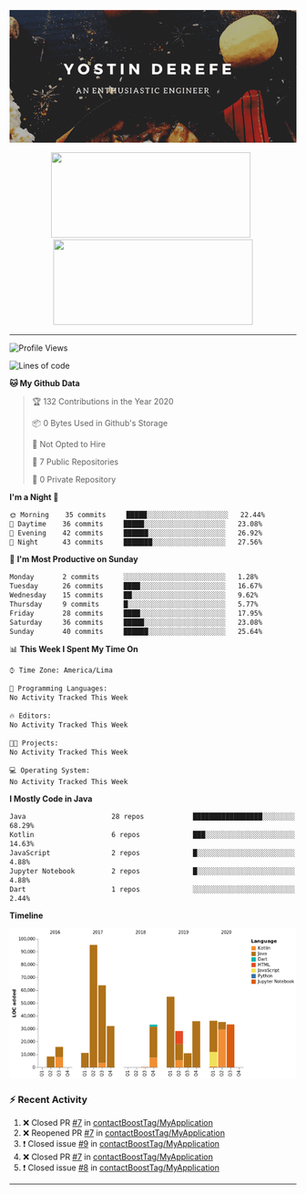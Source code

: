 <!-- https://www.canva.com/folder/all-designs -->
<p align='center'><img src="https://raw.githubusercontent.com/contactBoostTag/contactBoostTag/master/An%20enthusiastic%20engineer.png" alt="banner" /></p>
<p align='center'>
  <a href="#"><img src="https://github-readme-stats.vercel.app/api?username=contactBoostTag&show_icons=true&count_private=true&theme=dark" width="350" height="150"></a>&nbsp;&nbsp;
  <a href="#"><img src="https://github-readme-stats.vercel.app/api/top-langs/?username=contactBoostTag&layout=compact&theme=dark" width="350" height="150"></a>
  
</p>

---
<!--START_SECTION:waka-->
![Profile Views](http://img.shields.io/badge/Profile%20Views-12-blue)

![Lines of code](https://img.shields.io/badge/From%20Hello%20World%20I%27ve%20Written-88592%20lines%20of%20code-blue)

**🐱 My Github Data** 

> 🏆 132 Contributions in the Year 2020
 > 
> 📦 0 Bytes Used in Github's Storage 
 > 
> 🚫 Not Opted to Hire
 > 
> 📜 7 Public Repositories
 > 
> 🔑 0 Private Repository 
 > 
**I'm a Night 🦉** 

```text
🌞 Morning    35 commits     █████░░░░░░░░░░░░░░░░░░░░   22.44% 
🌆 Daytime    36 commits     █████░░░░░░░░░░░░░░░░░░░░   23.08% 
🌃 Evening    42 commits     ██████░░░░░░░░░░░░░░░░░░░   26.92% 
🌙 Night      43 commits     ███████░░░░░░░░░░░░░░░░░░   27.56%

```
📅 **I'm Most Productive on Sunday** 

```text
Monday       2 commits      ░░░░░░░░░░░░░░░░░░░░░░░░░   1.28% 
Tuesday      26 commits     ████░░░░░░░░░░░░░░░░░░░░░   16.67% 
Wednesday    15 commits     ██░░░░░░░░░░░░░░░░░░░░░░░   9.62% 
Thursday     9 commits      █░░░░░░░░░░░░░░░░░░░░░░░░   5.77% 
Friday       28 commits     ████░░░░░░░░░░░░░░░░░░░░░   17.95% 
Saturday     36 commits     █████░░░░░░░░░░░░░░░░░░░░   23.08% 
Sunday       40 commits     ██████░░░░░░░░░░░░░░░░░░░   25.64%

```


📊 **This Week I Spent My Time On** 

```text
⌚︎ Time Zone: America/Lima

💬 Programming Languages: 
No Activity Tracked This Week

🔥 Editors: 
No Activity Tracked This Week

🐱‍💻 Projects: 
No Activity Tracked This Week

💻 Operating System: 
No Activity Tracked This Week

```

**I Mostly Code in Java** 

```text
Java                     28 repos            █████████████████░░░░░░░░   68.29% 
Kotlin                   6 repos             ███░░░░░░░░░░░░░░░░░░░░░░   14.63% 
JavaScript               2 repos             █░░░░░░░░░░░░░░░░░░░░░░░░   4.88% 
Jupyter Notebook         2 repos             █░░░░░░░░░░░░░░░░░░░░░░░░   4.88% 
Dart                     1 repos             ░░░░░░░░░░░░░░░░░░░░░░░░░   2.44%

```


**Timeline**

![Chart not found](https://github.com/contactBoostTag/contactBoostTag/blob/master/charts/bar_graph.png) 


<!--END_SECTION:waka-->

### :zap: Recent Activity

<!--START_SECTION:activity-->
1. ❌ Closed PR [#7](https://github.com/contactBoostTag/MyApplication/pull/7) in [contactBoostTag/MyApplication](https://github.com/contactBoostTag/MyApplication)
2. ❌ Reopened PR [#7](https://github.com/contactBoostTag/MyApplication/pull/7) in [contactBoostTag/MyApplication](https://github.com/contactBoostTag/MyApplication)
3. ❗️ Closed issue [#9](https://github.com/contactBoostTag/MyApplication/issues/9) in [contactBoostTag/MyApplication](https://github.com/contactBoostTag/MyApplication)
4. ❌ Closed PR [#7](https://github.com/contactBoostTag/MyApplication/pull/7) in [contactBoostTag/MyApplication](https://github.com/contactBoostTag/MyApplication)
5. ❗️ Closed issue [#8](https://github.com/contactBoostTag/MyApplication/issues/8) in [contactBoostTag/MyApplication](https://github.com/contactBoostTag/MyApplication)
<!--END_SECTION:activity-->
---
